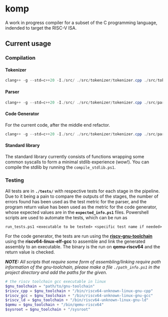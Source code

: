 # komp

A work in progress compiler for a subset of the C programming language, indended to target the RISC-V ISA. 


## Current usage
### Compilation
#### Tokenizer
```powershell
clang++ -g --std=c++20 -I./src/ ./src/tokenizer/tokenizer.cpp ./src/tokenizer/tokenizer_main.cpp -o tokenizer.exe
```
#### Parser
```powershell
clang++ -g --std=c++20 -I./src/ ./src/tokenizer/tokenizer.cpp ./src/parser/*.cpp ./src/arena/arena.cpp -o parser.exe
```
#### Code Generator
For the current code, after the middle end refactor.
```powershell
clang++ -g --std=c++20 -I./src/ ./src/tokenizer/tokenizer.cpp ./src/parser/parser.cpp ./src/arena/arena.cpp ./src/IR/middle-end.cpp ./src/codeGen/*.cpp -o codegen.exe
```

#### Standard library
The standard library currently consists of functions wrapping some common syscalls to form a minimal stdlib experience (wow!). 
You can compile the stdlib by running the `compile_stdlib.ps1`.

### Testing
All tests are in **`./tests/`** with respective tests for each stage in the pipeline. 
Due to it being a pain to compare the outputs of the stages, the number of errors found has been used as the test metric for the parser, and the program return value has been used as the metric for the code generator, whose expected values are in the **`expected_info.ps1`** files. Powershell scripts are used to automate the tests, which can be run as

```
run_tests.ps1 <executable to be tested> <specific test name if needed>
```

For the code generator, the tests are run using the [**riscv-gnu-toolchain**](https://github.com/riscv-collab/riscv-gnu-toolchain) using the **riscv64-linux-elf-gcc** to assemble and link the generated assembly to an executable. The binary is the run on **qemu-riscv64** and the return value is checked.

***NOTE:** All scripts that require some form of assembling/linking require path information of the gnu-toolchain, please make a file `./path_info.ps1` in the project directory and add the paths for the given.*
```powershell
# the riscv toolchain gcc executable in linux
$gnu_toolchain = "path/to/gnu-toolchain"
$riscv_cpp = $gnu_toolchain + "/bin/riscv64-unknown-linux-gnu-cpp"
$riscv_gcc = $gnu_toolchain + "/bin/riscv64-unknown-linux-gnu-gcc"
$riscv_ld = $gnu_toolchain + "/bin/riscv64-unknown-linux-gnu-ld"
$qemu = $gnu_toolchain + "/bin/qemu-riscv64"
$sysroot = $gnu_toolchain + "/sysroot"
```


